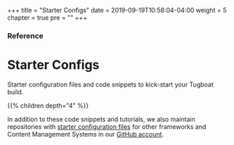 +++
title = "Starter Configs"
date = 2019-09-19T10:58:04-04:00
weight = 5
chapter = true
pre = "<b></b>"
+++

### Reference

# Starter Configs

Starter configuration files and code snippets to kick-start your Tugboat build.

{{% children depth="4" %}}

In addition to these code snippets and tutorials, we also maintain repositories
with
[starter configuration files](https://github.com/search?q=topic%3Astarter-kit+org%3ATugboatQA&type=Repositories)
for other frameworks and Content Management Systems in our
[GitHub account](https://github.com/TugboatQA).

